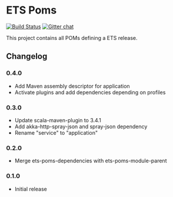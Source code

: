 # ETS Poms

[![Build Status](https://travis-ci.org/Galeria-Kaufhof/ets-poms.svg?branch=master)](https://travis-ci.org/Galeria-Kaufhof/ets-poms)
[![Gitter chat](https://badges.gitter.im/gitterHQ/gitter.png)](https://gitter.im/Galeria-Kaufhof/ETS)

This project contains all POMs defining a ETS release.

## Changelog
### 0.4.0
- Add Maven assembly descriptor for application
- Activate plugins and add dependencies depending on profiles
### 0.3.0
- Update scala-maven-plugin to 3.4.1
- Add akka-http-spray-json and spray-json dependency
- Rename "service" to "application"
### 0.2.0
- Merge ets-poms-dependencies with ets-poms-module-parent
### 0.1.0
- Initial release

